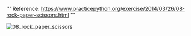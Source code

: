 '''
Reference: https://www.practicepython.org/exercise/2014/03/26/08-rock-paper-scissors.html
'''

![08_rock_paper_scissors](https://user-images.githubusercontent.com/3338753/51479133-649a2880-1dc8-11e9-8071-97ff7f097059.PNG)

